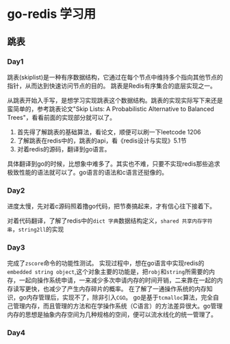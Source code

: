 # go-redis 学习用
## 跳表
### Day1
跳表(skiplist)是一种有序数据结构，它通过在每个节点中维持多个指向其他节点的指针，从而达到快速访问节点的目的。
跳表是Redis有序集合的底层实现之一。

从跳表开始入手写，是想学习实现跳表这个数据结构。跳表的实现实际写下来还是蛮简单的，参考跳表论文"Skip Lists: A Probabilistic Alternative to Balanced Trees"，看看前面的实现部分就可以了。

1. 首先得了解跳表的基础算法，看论文，顺便可以刷一下leetcode 1206
2. 了解跳表在redis中的，跳表的api，看《redis设计与实现》5.1节
3. 对着redis的源码，翻译到go语言。

具体翻译到go的时候，比想象中难多了。其实也不难，只要不实现redis那些追求极致性能的语法就可以了。go语言的语法和c语言还挺像的。

### Day2
进度太慢，先对着c源码照着撸go代码，把节奏搞起来，才有信心往下接着下。

对着代码翻译，了解了redis中的`dict 字典`数据结构定义，`shared 共享内存字符串`，`string2ll`的实现

### Day3
完成了`zscore`命令的功能性测试。
实现过程中，想在go语言中实现redis的`embedded string object`,这个对象主要的功能是，把`robj`和`string`所需要的内存，一起向操作系统申请，一来减少多次申请内存的时间开销，二来靠在一起的内存读写更快，也减少了产生内存碎片的概率。
在了解了一通操作系统的内存知识，go内存管理后，实现不了，除非引入`CGO`。
go是基于`tcmalloc`算法，完全自己管理内存，而且管理的方法和在学操作系统（C语言）的方法差异很大。go管理内存的思想是抽象内存空间为几种规格的空间，便可以流水线化的统一管理了。

### Day4
